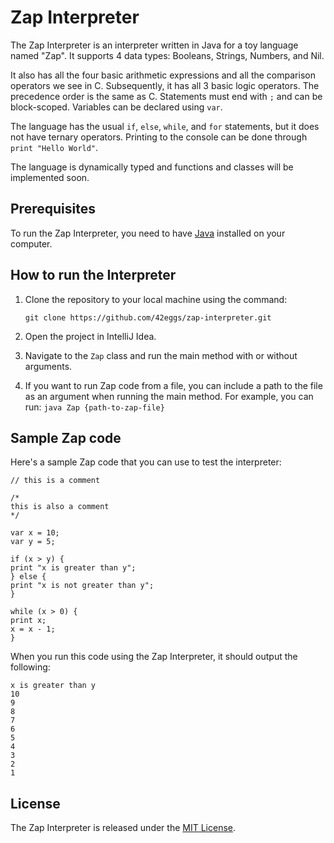 # Zap Interpreter

The Zap Interpreter is an interpreter written in Java for a toy language named "Zap". 
It supports 4 data types: Booleans, Strings, Numbers, and Nil.

It also has all the four basic arithmetic expressions and all the comparison operators we see in C. 
Subsequently, it has all 3 basic logic operators. The precedence order is the same as C. Statements must end with `;` and can be block-scoped. 
Variables can be declared using `var`.

The language has the usual `if`, `else`, `while`, and `for` statements, but it does not have ternary operators. 
Printing to the console can be done through `print "Hello World"`. 

The language is dynamically typed and functions and classes will be implemented soon.

## Prerequisites

To run the Zap Interpreter, you need to have [Java](https://www.java.com/en/download/) installed on your computer.

## How to run the Interpreter

1. Clone the repository to your local machine using the command:

    `git clone https://github.com/42eggs/zap-interpreter.git`

2. Open the project in IntelliJ Idea.
3. Navigate to the `Zap` class and run the main method with or without arguments.
4. If you want to run Zap code from a file, you can include a path to the file as an argument when running the main method. 
   For example, you can run: `java Zap {path-to-zap-file}`


## Sample Zap code

Here's a sample Zap code that you can use to test the interpreter:

```
// this is a comment

/* 
this is also a comment
*/

var x = 10;
var y = 5;

if (x > y) {
print "x is greater than y";
} else {
print "x is not greater than y";
}

while (x > 0) {
print x;
x = x - 1;
}
```



When you run this code using the Zap Interpreter, it should output the following:

```
x is greater than y
10
9
8
7
6
5
4
3
2
1
```

## License

The Zap Interpreter is released under the [MIT License](https://opensource.org/licenses/MIT).
